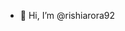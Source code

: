 - 👋 Hi, I’m @rishiarora92

<!---
rishiarora92/rishiarora92 is a ✨ special ✨ repository because its `README.md` (this file) appears on your GitHub profile.
You can click the Preview link to take a look at your changes.
--->
